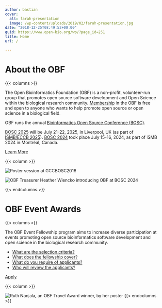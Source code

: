 ```yaml
---
author: bastian
cover:
  alt: farah-presentation
  image: /wp-content/uploads/2019/02/farah-presentation.jpg
date: "2018-12-25T08:49:52+00:00"
guid: https://www.open-bio.org/wp/?page_id=251
title: Home
url: /

---
```

# About the OBF

{{< columns >}}

The Open Bioinformatics Foundation (OBF) is a non-profit, volunteer-run group that promotes open source software development and Open Science within the biological research community. [Membership](/membership/) in the OBF is free and open to anyone who wants to help promote open source or open science in a biological field.

OBF runs the annual [Bioinformatics Open Source Conference (BOSC)](events/bosc/about).

[BOSC 2025](events/bosc-2025/) will be July 21-22, 2025, in Liverpool, UK (as part of [ISMB/ECCB 2025](https://www.iscb.org/ismbeccb2025/home)). [BOSC 2024](events/bosc-2024/) took place July 15-16, 2024, as part of ISMB 2024 in Montréal, Canada.

[Learn More](/about/)

{{< column >}}

![Poster session at GCCBOSC2018](/wp-content/uploads/2019/03/people-at-poster-session-GCC2018-1.jpg)

 
![OBF Treasurer Heather Wiencko introducing OBF at BOSC 2024](/wp-content/uploads/2024/08/Heather-presenting-1.jpeg)

{{< endcolumns >}}

# OBF Event Awards

{{< columns >}}

The OBF Event Fellowship program aims to increase diverse participation at events promoting open source bioinformatics software development and open science in the biological research community.

- [What are the selection criteria?](event-awards/#fellowships-selection-criteria)
- [What does the fellowship cover?](event-awards#fellowships-coverage)
- [What do you require of applicants?](event-awards#fellowships-requirements)
- [Who will review the applicants?](event-awards#fellowships-applications)

[Apply](event-awards/#fellowships-applications)

{{< column >}}

![Ruth Nanjala, an OBF Travel Award winner, by her poster](/wp-content/uploads/2023/03/Ruth-Nanjala-cropped-OBF-event-fellowship-winner.jpg)
{{< endcolumns >}}
